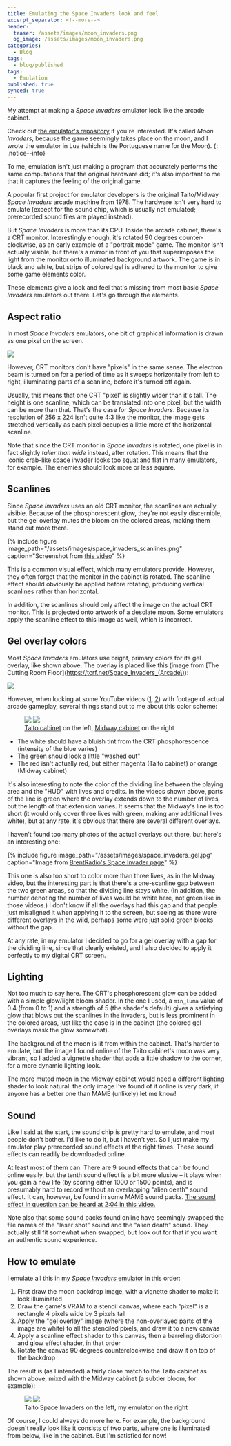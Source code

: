 ```yaml
---
title: Emulating the Space Invaders look and feel
excerpt_separator: <!--more-->
header:
  teaser: /assets/images/moon_invaders.png
  og_image: /assets/images/moon_invaders.png
categories:
  - Blog
tags:
  - blog/published
tags:
  - Emulation
published: true
synced: true
---
```

My attempt at making a _Space Invaders_ emulator look like the arcade cabinet.

<!--more-->

Check out [the emulator's repository](https://github.com/tobiasvl/moon-invaders) if you're interested. It's called _Moon Invaders_, because the game seemingly takes place on the moon, and I wrote the emulator in Lua (which is the Portuguese name for the Moon).
{: .notice--info}

To me, emulation isn't just making a program that accurately performs the same computations that the original hardware did; it's also important to me that it captures the feeling of the original game.

A popular first project for emulator developers is the original Taito/Midway _Space Invaders_ arcade machine from 1978. The hardware isn't very hard to emulate (except for the sound chip, which is usually not emulated; prerecorded sound files are played instead).

But _Space Invaders_ is more than its CPU. Inside the arcade cabinet, there's a CRT monitor. Interestingly enough, it's rotated 90 degrees counter-clockwise, as an early example of a "portrait mode" game. The monitor isn't actually visible, but there's a mirror in front of you that superimposes the light from the monitor onto illuminated background artwork. The game is in black and white, but strips of colored gel is adhered to the monitor to give some game elements color.

These elements give a look and feel that's missing from most basic _Space Invaders_ emulators out there. Let's go through the elements.

Aspect ratio
------------

In most _Space Invaders_ emulators, one bit of graphical information is drawn as one pixel on the screen.

![](../../assets/images/space_invaders_taito_cop.png)

However, CRT monitors don't have "pixels" in the same sense. The electron beam is turned on for a period of time as it sweeps horizontally from left to right, illuminating parts of a scanline, before it's turned off again.

Usually, this means that one CRT "pixel" is slightly wider than it's tall. The height is one scanline, which can be translated into one pixel, but the width can be more than that. That's the case for _Space Invaders_. Because its resolution of 256 x 224 isn't quite 4:3 like the monitor, the image gets stretched vertically as each pixel occupies a little more of the horizontal scanline.

Note that since the CRT monitor in _Space Invaders_ is rotated, one pixel is in fact slightly _taller than wide_ instead, after rotation. This means that the iconic crab-like space invader looks too squat and flat in many emulators, for example. The enemies should look more or less square.

Scanlines
---------

Since _Space Invaders_ uses an old CRT monitor, the scanlines are actually visible. Because of the phosphorescent glow, they're not easily discernible, but the gel overlay mutes the bloom on the colored areas, making them stand out more there.

{% include figure image_path="/assets/images/space_invaders_scanlines.png" caption="Screenshot from [this video](https://www.youtube.com/watch?v=DJMr36hLY38)" %}

This is a common visual effect, which many emulators provide. However, they often forget that the monitor in the cabinet is rotated. The scanline effect should obviously be applied before rotating, producing vertical scanlines rather than horizontal.

In addition, the scanlines should only affect the image on the actual CRT monitor. This is projected onto artwork of a desolate moon. Some emulators apply the scanline effect to this image as well, which is incorrect.

Gel overlay colors
------------------

Most _Space Invaders_ emulators use bright, primary colors for its gel overlay, like shown above. The overlay is placed like this (image from [The Cutting Room Floor](https://tcrf.net/Space_Invaders_(Arcade\)):

![](../../assets/images/space_invaders_overlay.png)

However, when looking at some YouTube videos ([1](https://www.youtube.com/watch?v=DJMr36hLY38), [2](https://www.youtube.com/watch?v=1uSzmzZP1s8)) with footage of actual arcade gameplay, several things stand out to me about this color scheme:

<figure class="half">
    <a href="/assets/images/space_invaders_taito.png"><img src="/assets/images/space_invaders_taito.png"></a>
    <a href="/assets/images/space_invaders_midway.png"><img src="/assets/images/space_invaders_midway.png"></a>
    <figcaption><a href="https://www.youtube.com/watch?v=DJMr36hLY38">Taito cabinet</a> on the left, <a href="https://www.youtube.com/watch?v=1uSzmzZP1s8">Midway cabinet</a> on the right</figcaption>
</figure>

* The white should have a bluish tint from the CRT phosphorescence (intensity of the blue varies)
* The green should look a little "washed out"
* The red isn't actually red, but either magenta (Taito cabinet) or orange (Midway cabinet)

It's also interesting to note the color of the dividing line between the playing area and the "HUD" with lives and credits. In the videos shown above, parts of the line is green where the overlay extends down to the number of lives, but the length of that extension varies. It seems that the Midway's line is too short (it would only cover three lives with green, making any additional lives white), but at any rate, it's obvious that there are several different overlays.

I haven't found too many photos of the actual overlays out there, but here's an interesting one:

{% include figure image_path="/assets/images/space_invaders_gel.jpg" caption="Image from [BrentRadio's Space Invader page](http://www.brentradio.com/SpaceInvaders.htm)" %}

This one is also too short to color more than three lives, as in the Midway video, but the interesting part is that there's a one-scanline gap between the two green areas, so that the dividing line stays white. (In addition, the number denoting the number of lives would be white here, not green like in those videos.) I don't know if all the overlays had this gap and that people just misaligned it when applying it to the screen, but seeing as there were different overlays in the wild, perhaps some were just solid green blocks without the gap.

At any rate, in my emulator I decided to go for a gel overlay with a gap for the dividing line, since that clearly existed, and I also decided to apply it perfectly to my digital CRT screen.

Lighting
--------

Not too much to say here. The CRT's phosphorescent glow can be added with a simple glow/light bloom shader. In the one I used, a `min_luma` value of 0.4 (from 0 to 1) and a strength of 5 (the shader's default) gives a satisfying glow that blows out the scanlines in the invaders, but is less prominent in the colored areas, just like the case is in the cabinet (the colored gel overlays mask the glow somewhat).

The background of the moon is lit from within the cabinet. That's harder to emulate, but the image I found online of the Taito cabinet's moon was very vibrant, so I added a vignette shader that adds a little shadow to the corner, for a more dynamic lighting look.

The more muted moon in the Midway cabinet would need a different lighting shader to look natural. the only image I've found of it online is very dark; if anyone has a better one than MAME (unlikely) let me know!

Sound
-----

Like I said at the start, the sound chip is pretty hard to emulate, and most people don't bother. I'd like to do it, but I haven't yet. So I just make my emulator play prerecorded sound effects at the right times. These sound effects can readily be downloaded online.

At least most of them can. There are 9 sound effects that can be found online easily, but the tenth sound effect is a bit more elusive – it plays when you gain a new life (by scoring either 1000 or 1500 points), and is presumably hard to record without an overlapping "alien death" sound effect. It can, however, be found in some MAME sound packs. [The sound effect in question can be heard at 2:04 in this video.](https://youtu.be/DJMr36hLY38?t=124)

Note also that some sound packs found online have seemingly swapped the file names of the "laser shot" sound and the "alien death" sound. They actually still fit somewhat when swapped, but look out for that if you want an authentic sound experience.

How to emulate
--------------

I emulate all this in [my _Space Invaders_ emulator](https://github.com/tobiasvl/moon-invaders) in this order:

1. First draw the moon backdrop image, with a vignette shader to make it look illuminated
2. Draw the game's VRAM to a stencil canvas, where each "pixel" is a rectangle 4 pixels wide by 3 pixels tall
3. Apply the "gel overlay" image (where the non-overlayed parts of the image are white) to all the stenciled pixels, and draw it to a new canvas
4. Apply a scanline effect shader to this canvas, then a barreling distortion and glow effect shader, in that order
5. Rotate the canvas 90 degrees counterclockwise and draw it on top of the backdrop

The result is (as I intended) a fairly close match to the Taito cabinet as shown above, mixed with the Midway cabinet (a subtler bloom, for example):

<figure class="half">
    <a href="/assets/images/space_invaders_taito_2.png"><img src="/assets/images/space_invaders_taito_2.png"></a>
    <a href="/assets/images/moon_invaders.png"><img src="/assets/images/moon_invaders.png"></a>
    <figcaption>Taito Space Invaders on the left, my emulator on the right</figcaption>
</figure>

Of course, I could always do more here. For example, the background doesn't really look like it consists of two parts, where one is illuminated from below, like in the cabinet. But I'm satisfied for now!
